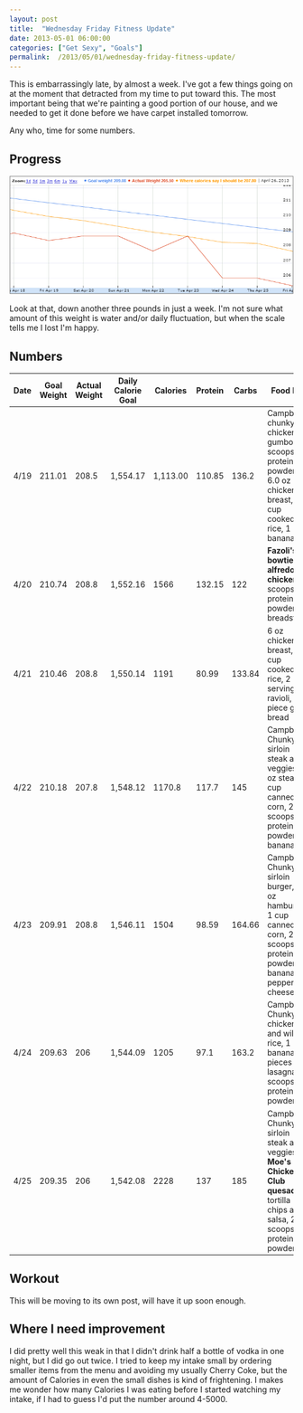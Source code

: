 ```yaml
---
layout: post
title:  "Wednesday Friday Fitness Update"
date: 2013-05-01 06:00:00
categories: ["Get Sexy", "Goals"]
permalink:  /2013/05/01/wednesday-friday-fitness-update/
---
```

This is embarrassingly late, by almost a week.  I've got a few things going on at the moment that detracted from my time
to put toward this.  The most important being that we're painting a good portion of our house, and we needed to get it
done before we have carpet installed tomorrow.

Any who, time for some numbers.

## Progress

![Second week's weight loss progress.](/images/weight_progress_05012013.png "Moar Progress!")

Look at that, down another three pounds in just a week.  I'm not sure what amount of this weight is water and/or daily
fluctuation, but when the scale tells me I lost I'm happy.

## Numbers

| Date | Goal Weight | Actual Weight | Daily Calorie Goal | Calories | Protein | Carbs | Food Log |
| --- | --- | --- | --- | --- | --- | --- | --- |
| 4/19 | 211.01 | 208.5 | 1,554.17 | 1,113.00 | 110.85 | 136.2 | Campbell's chunky chicken gumbo, 2 scoops protein powder, 6.0 oz chicken breast, 1 cup cooked rice, 1 banana |
| 4/20 | 210.74 | 208.8 | 1,552.16 | 1566 | 132.15 | 122 | **Fazoli's bowtie alfredo + chicken**, 2 scoops protein powder, 2 breadsticks |
| 4/21 | 210.46 | 208.8 | 1,550.14 | 1191 | 80.99 | 133.84 | 6 oz chicken breast, 1 cup cooked rice, 2 servings ravioli, 1 piece garlic bread |
| 4/22 | 210.18 | 207.8 | 1,548.12 | 1170.8 | 117.7 | 145 | Campbell's Chunky sirloin steak and veggies, 6 oz steak, 1 cup canned corn, 2 scoops protein powder, 1 banana |
| 4/23 | 209.91 | 208.8 | 1,546.11 | 1504 | 98.59 | 164.66 | Campbell's Chunky sirloin burger, 6 oz hamburger, 1 cup canned corn, 2 scoops protein powder, 1 banana, pepperjack cheese |
| 4/24 | 209.63 | 206 | 1,544.09 | 1205 | 97.1 | 163.2 | Campbell's Chunky chicken and wild rice, 1 banana, 2 pieces of lasagna, 2 scoops protein powder |
| 4/25 | 209.35 | 206 | 1,542.08 | 2228 | 137 | 185 | Campbell's Chunky sirloin steak and veggies, **Moe's Chicken Club quesadilla**, tortilla chips and salsa, 2 scoops protein powder |

## Workout

This will be moving to its own post, will have it up soon enough.

## Where I need improvement

I did pretty well this weak in that I didn't drink half a bottle of vodka in one night, but I did go out twice.  I tried
to keep my intake small by ordering smaller items from the menu and avoiding my usually Cherry Coke, but the amount of
Calories in even the small dishes is kind of frightening.  I makes me wonder how many Calories I was eating before I
started watching my intake, if I had to guess I'd put the number around 4-5000.